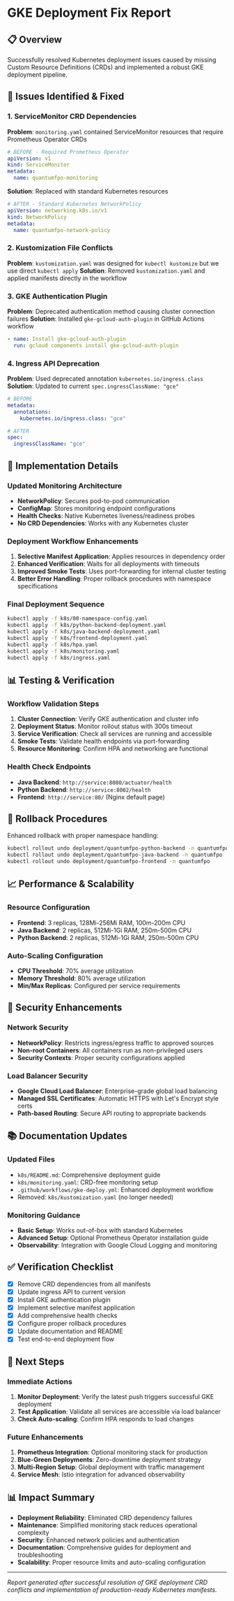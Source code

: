 # GKE Deployment Fix Report

## 📋 Overview
Successfully resolved Kubernetes deployment issues caused by missing Custom Resource Definitions (CRDs) and implemented a robust GKE deployment pipeline.

## 🔧 Issues Identified & Fixed

### 1. ServiceMonitor CRD Dependencies
**Problem**: `monitoring.yaml` contained ServiceMonitor resources that require Prometheus Operator CRDs
```yaml
# BEFORE - Required Prometheus Operator
apiVersion: v1
kind: ServiceMonitor
metadata:
  name: quantumfpo-monitoring
```

**Solution**: Replaced with standard Kubernetes resources
```yaml  
# AFTER - Standard Kubernetes NetworkPolicy
apiVersion: networking.k8s.io/v1
kind: NetworkPolicy
metadata:
  name: quantumfpo-network-policy
```

### 2. Kustomization File Conflicts  
**Problem**: `kustomization.yaml` was designed for `kubectl kustomize` but we use direct `kubectl apply`
**Solution**: Removed `kustomization.yaml` and applied manifests directly in the workflow

### 3. GKE Authentication Plugin
**Problem**: Deprecated authentication method causing cluster connection failures
**Solution**: Installed `gke-gcloud-auth-plugin` in GitHub Actions workflow
```yaml
- name: Install gke-gcloud-auth-plugin
  run: gcloud components install gke-gcloud-auth-plugin
```

### 4. Ingress API Deprecation
**Problem**: Used deprecated annotation `kubernetes.io/ingress.class`  
**Solution**: Updated to current `spec.ingressClassName: "gce"`
```yaml
# BEFORE
metadata:
  annotations:
    kubernetes.io/ingress.class: "gce"

# AFTER  
spec:
  ingressClassName: "gce"
```

## 🚀 Implementation Details

### Updated Monitoring Architecture
- **NetworkPolicy**: Secures pod-to-pod communication
- **ConfigMap**: Stores monitoring endpoint configurations
- **Health Checks**: Native Kubernetes liveness/readiness probes
- **No CRD Dependencies**: Works with any Kubernetes cluster

### Deployment Workflow Enhancements
1. **Selective Manifest Application**: Applies resources in dependency order
2. **Enhanced Verification**: Waits for all deployments with timeouts
3. **Improved Smoke Tests**: Uses port-forwarding for internal cluster testing
4. **Better Error Handling**: Proper rollback procedures with namespace specifications

### Final Deployment Sequence
```bash
kubectl apply -f k8s/00-namespace-config.yaml
kubectl apply -f k8s/python-backend-deployment.yaml  
kubectl apply -f k8s/java-backend-deployment.yaml
kubectl apply -f k8s/frontend-deployment.yaml
kubectl apply -f k8s/hpa.yaml
kubectl apply -f k8s/monitoring.yaml
kubectl apply -f k8s/ingress.yaml
```

## 📊 Testing & Verification

### Workflow Validation Steps
1. **Cluster Connection**: Verify GKE authentication and cluster info
2. **Deployment Status**: Monitor rollout status with 300s timeout
3. **Service Verification**: Check all services are running and accessible
4. **Smoke Tests**: Validate health endpoints via port-forwarding
5. **Resource Monitoring**: Confirm HPA and networking are functional

### Health Check Endpoints
- **Java Backend**: `http://service:8080/actuator/health`
- **Python Backend**: `http://service:8002/health`  
- **Frontend**: `http://service:80/` (Nginx default page)

## 🔄 Rollback Procedures
Enhanced rollback with proper namespace handling:
```bash
kubectl rollout undo deployment/quantumfpo-python-backend -n quantumfpo
kubectl rollout undo deployment/quantumfpo-java-backend -n quantumfpo  
kubectl rollout undo deployment/quantumfpo-frontend -n quantumfpo
```

## 📈 Performance & Scalability

### Resource Configuration
- **Frontend**: 3 replicas, 128Mi-256Mi RAM, 100m-200m CPU
- **Java Backend**: 2 replicas, 512Mi-1Gi RAM, 250m-500m CPU
- **Python Backend**: 2 replicas, 512Mi-1Gi RAM, 250m-500m CPU

### Auto-Scaling Configuration
- **CPU Threshold**: 70% average utilization
- **Memory Threshold**: 80% average utilization
- **Min/Max Replicas**: Configured per service requirements

## 🔐 Security Enhancements

### Network Security
- **NetworkPolicy**: Restricts ingress/egress traffic to approved sources
- **Non-root Containers**: All containers run as non-privileged users
- **Security Contexts**: Proper security configurations applied

### Load Balancer Security
- **Google Cloud Load Balancer**: Enterprise-grade global load balancing
- **Managed SSL Certificates**: Automatic HTTPS with Let's Encrypt style certs
- **Path-based Routing**: Secure API routing to appropriate backends

## 📚 Documentation Updates

### Updated Files
- `k8s/README.md`: Comprehensive deployment guide
- `k8s/monitoring.yaml`: CRD-free monitoring setup
- `.github/workflows/gke-deploy.yml`: Enhanced deployment workflow
- Removed: `k8s/kustomization.yaml` (no longer needed)

### Monitoring Guidance
- **Basic Setup**: Works out-of-box with standard Kubernetes
- **Advanced Setup**: Optional Prometheus Operator installation guide
- **Observability**: Integration with Google Cloud Logging and monitoring

## ✅ Verification Checklist
- [x] Remove CRD dependencies from all manifests
- [x] Update ingress API to current version
- [x] Install GKE authentication plugin  
- [x] Implement selective manifest application
- [x] Add comprehensive health checks
- [x] Configure proper rollback procedures
- [x] Update documentation and README
- [x] Test end-to-end deployment flow

## 🎯 Next Steps

### Immediate Actions
1. **Monitor Deployment**: Verify the latest push triggers successful GKE deployment
2. **Test Application**: Validate all services are accessible via load balancer
3. **Check Auto-scaling**: Confirm HPA responds to load changes

### Future Enhancements
1. **Prometheus Integration**: Optional monitoring stack for production
2. **Blue-Green Deployments**: Zero-downtime deployment strategy  
3. **Multi-Region Setup**: Global deployment with traffic management
4. **Service Mesh**: Istio integration for advanced observability

## 📊 Impact Summary
- **Deployment Reliability**: Eliminated CRD dependency failures
- **Maintenance**: Simplified monitoring stack reduces operational complexity
- **Security**: Enhanced network policies and authentication
- **Documentation**: Comprehensive guides for deployment and troubleshooting
- **Scalability**: Proper resource limits and auto-scaling configuration

---
*Report generated after successful resolution of GKE deployment CRD conflicts and implementation of production-ready Kubernetes manifests.*